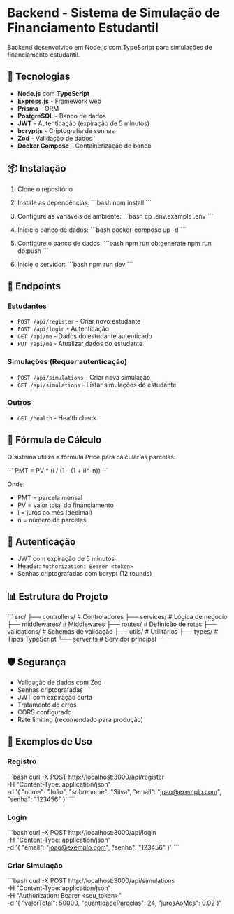 # Backend - Sistema de Simulação de Financiamento Estudantil

Backend desenvolvido em Node.js com TypeScript para simulações de financiamento estudantil.

## 🚀 Tecnologias

- **Node.js** com **TypeScript**
- **Express.js** - Framework web
- **Prisma** - ORM
- **PostgreSQL** - Banco de dados
- **JWT** - Autenticação (expiração de 5 minutos)
- **bcryptjs** - Criptografia de senhas
- **Zod** - Validação de dados
- **Docker Compose** - Containerização do banco

## 📦 Instalação

1. Clone o repositório
2. Instale as dependências:
\`\`\`bash
npm install
\`\`\`

3. Configure as variáveis de ambiente:
\`\`\`bash
cp .env.example .env
\`\`\`

4. Inicie o banco de dados:
\`\`\`bash
docker-compose up -d
\`\`\`

5. Configure o banco de dados:
\`\`\`bash
npm run db:generate
npm run db:push
\`\`\`

6. Inicie o servidor:
\`\`\`bash
npm run dev
\`\`\`

## 🔗 Endpoints

### Estudantes

- `POST /api/register` - Criar novo estudante
- `POST /api/login` - Autenticação
- `GET /api/me` - Dados do estudante autenticado
- `PUT /api/me` - Atualizar dados do estudante

### Simulações (Requer autenticação)

- `POST /api/simulations` - Criar nova simulação
- `GET /api/simulations` - Listar simulações do estudante

### Outros

- `GET /health` - Health check

## 🧮 Fórmula de Cálculo

O sistema utiliza a fórmula Price para calcular as parcelas:

\`\`\`
PMT = PV * (i / (1 - (1 + i)^-n))
\`\`\`

Onde:
- PMT = parcela mensal
- PV = valor total do financiamento
- i = juros ao mês (decimal)
- n = número de parcelas

## 🔐 Autenticação

- JWT com expiração de 5 minutos
- Header: `Authorization: Bearer <token>`
- Senhas criptografadas com bcrypt (12 rounds)

## 📊 Estrutura do Projeto

\`\`\`
src/
├── controllers/     # Controladores
├── services/        # Lógica de negócio
├── middlewares/     # Middlewares
├── routes/          # Definição de rotas
├── validations/     # Schemas de validação
├── utils/           # Utilitários
├── types/           # Tipos TypeScript
└── server.ts        # Servidor principal
\`\`\`

## 🛡️ Segurança

- Validação de dados com Zod
- Senhas criptografadas
- JWT com expiração curta
- Tratamento de erros
- CORS configurado
- Rate limiting (recomendado para produção)

## 📝 Exemplos de Uso

### Registro
\`\`\`bash
curl -X POST http://localhost:3000/api/register \
  -H "Content-Type: application/json" \
  -d '{
    "nome": "João",
    "sobrenome": "Silva",
    "email": "joao@exemplo.com",
    "senha": "123456"
  }'
\`\`\`

### Login
\`\`\`bash
curl -X POST http://localhost:3000/api/login \
  -H "Content-Type: application/json" \
  -d '{
    "email": "joao@exemplo.com",
    "senha": "123456"
  }'
\`\`\`

### Criar Simulação
\`\`\`bash
curl -X POST http://localhost:3000/api/simulations \
  -H "Content-Type: application/json" \
  -H "Authorization: Bearer <seu_token>" \
  -d '{
    "valorTotal": 50000,
    "quantidadeParcelas": 24,
    "jurosAoMes": 0.02
  }'
